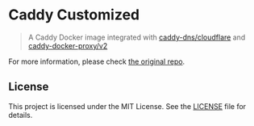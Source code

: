 # Caddy Customized

> A Caddy Docker image integrated with [caddy-dns/cloudflare](https://github.com/caddy-dns/cloudflare) and [caddy-docker-proxy/v2](https://github.com/lucaslorentz/caddy-docker-proxy)

For more information, please check [the original repo](https://github.com/CaddyBuilds/caddy-cloudflare).

## License

This project is licensed under the MIT License. See the [LICENSE](LICENSE) file for details.
